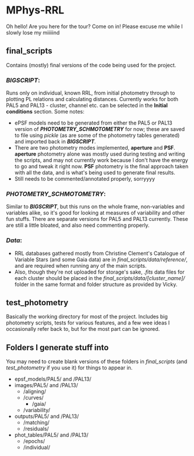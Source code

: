 # MPhys-RRL

Oh hello! Are you here for the tour? Come on in! Please excuse me while I slowly lose my miiiiind

## final_scripts

Contains (mostly) final versions of the code being used for the project.

### ***BIGSCRIPT***:
Runs only on individual, known RRL, from initial photometry through to plotting PL relations and calculating distances. Currently works for both PAL5 and PAL13 - cluster, channel etc. can be selected in the **Initial conditions** section. Some notes:

- ePSF models need to be generated from either the PAL5 or PAL13 version of ***PHOTOMETRY_SCHMOTOMETRY*** for now; these are saved to file using *pickle* (as are some of the photometry tables generated) and imported back in ***BIGSCRIPT***.
- There are two photometry modes implemented, **aperture** and **PSF**. **aperture** photometry alone was mostly used during testing and writing the scripts, and may not currently work because I don't have the energy to go and tweak it right now. **PSF** photometry is the final approach taken with all the data, and is what's being used to generate final results.
- Still needs to be commented/annotated properly, sorryyyy

### ***PHOTOMETRY_SCHMOTOMETRY***:
Similar to ***BIGSCRIPT***, but this runs on the whole frame, non-variables and variables alike, so it's good for looking at measures of variability and other fun stuffs. There are separate versions for PAL5 and PAL13 currently. These are still a little bloated, and also need commenting properly.

### ***Data***:
- RRL databases gathered mostly from Christine Clement's Catalogue of Variable Stars (and some Gaia data) are in *final_scripts/data/reference/*, and are required when running any of the main scripts.
- Also, though they're not uploaded for storage's sake, *.fits* data files for each cluster should be placed in the *final_scripts/data/[cluster_name]/* folder in the same format and folder structure as provided by Vicky.


## test_photometry

Basically the working directory for most of the project. Includes big photometry scripts, tests for various features, and a few wee ideas I occasionally refer back to, but for the most part can be ignored.


## Folders I generate stuff into

You may need to create blank versions of these folders in *final_scripts* (and *test_photometry* if you use it) for things to appear in.

- epsf_models/PAL5/ and /PAL13/
- images/PAL5/ and /PAL13/
  - /aligning/
  - /curves/
    - /gaia/
  - /variability/
- outputs/PAL5/ and /PAL13/
  - /matching/
  - /residuals/
- phot_tables/PAL5/ and /PAL13/
  - /epochs/
  - /individual/

